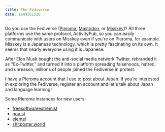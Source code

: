 ```yaml
---
title: The Fediverse
date: 1644361520
---
```


Do you use the Fediverse
([Pleroma](https://pleroma.social/),
[Mastodon](https://joinmastodon.org/),
or [Misskey](https://misskey.io/))?
All three platforms use the same protocol, ActivityPub,
so you can easily communicate with users on Misskey even if you're on Pleroma, for example.
Misskey is a Japanese technology,
which is pretty fascinating on its own. It seems that nearly everyone
using it is Japanese.

After Elon Musk bought the anti-social media network Twitter,
rebranded it as "Ex-Twitter,"
and turned it into a platform spreading falsehoods, hatred, and unreason,
millions of people joined the Fediverse in protest.

I have a Pleroma account that I use to post about Japan.
If you're interested in exploring the Fediverse,
register an account and let's talk about Japan and language learning!

Some Pleroma instances for new users:

* [freesoftwareextremist](https://freesoftwareextremist.com)
* [poa.st](https://poa.st)
* [eientei](https://eientei.org)
* [shitposter.world](https://shitposter.world)
